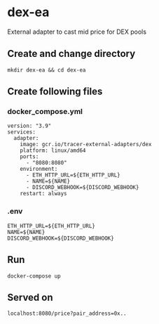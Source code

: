 # dex-ea
 External adapter to cast mid price for DEX pools

## Create and change directory
```
mkdir dex-ea && cd dex-ea
```

## Create following files

### docker_compose.yml
```
version: "3.9"
services:
  adapter:
    image: gcr.io/tracer-external-adapters/dex
    platform: linux/amd64
    ports:
      - "8080:8080"
    environment:
      - ETH_HTTP_URL=${ETH_HTTP_URL}
      - NAME=${NAME}
      - DISCORD_WEBHOOK=${DISCORD_WEBHOOK}
    restart: always
```

### .env
```
ETH_HTTP_URL=${ETH_HTTP_URL}
NAME=${NAME}
DISCORD_WEBHOOK=${DISCORD_WEBHOOK}
```

## Run
```
docker-compose up
```

## Served on
```
localhost:8080/price?pair_address=0x..
```